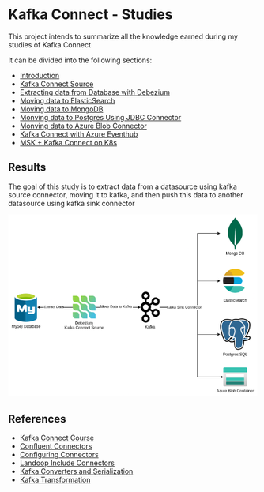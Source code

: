 # Kafka Connect - Studies

This project intends to summarize all the knowledge earned during my studies of Kafka Connect

It can be divided into the following sections:

- [Introduction](./00-Introduction.md)
- [Kafka Connect Source](./01-KafkaConnectSource.md)
- [Extracting data from Database with Debezium](./02-KafkaConnectSourceDebezium.md)
- [Moving data to ElasticSearch](./03-KafkaConnectSinkElasticsearch.md)
- [Moving data to MongoDB](./04-KafkaConnectSinkMongoDB.md)
- [Monving data to Postgres Using JDBC Connector](/05-KafkaConnectSinkJDBC.md)
- [Monving data to Azure Blob Connector](/06-KafkaConnectSinkAzureBlob.md)
- [Kafka Connect with Azure Eventhub](./07-KafkaConnectAzureEventhub.md)
- [MSK + Kafka Connect on K8s](./08-MSKKafkaConnectKubernetes.md)

## Results
The goal of this study is to extract data from a datasource using kafka source connector, moving it to kafka, and then push this data to another datasource using kafka sink connector

![Goal](./artifacts/pictures/00-Goal.png)


## References

- [Kafka Connect Course](https://www.udemy.com/course/kafka-connect)
- [Confluent Connectors](https://www.confluent.io/hub/)
- [Configuring Connectors](https://kafka.apache.org/documentation.html#connect_configuring)
- [Landoop Include Connectors](https://github.com/lensesio/fast-data-dev#enable-additional-connectors)
- [Kafka Converters and Serialization](https://www.confluent.io/blog/kafka-connect-deep-dive-converters-serialization-explained/#json-schemas)
- [Kafka Transformation](https://www.confluent.io/blog/kafka-connect-single-message-transformation-tutorial-with-examples/)